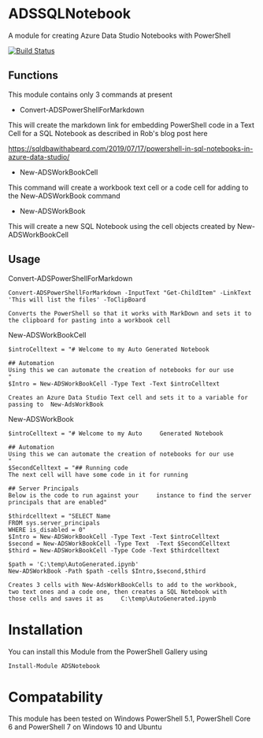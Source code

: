 # ADSSQLNotebook

A module for creating Azure Data Studio Notebooks with PowerShell

[![Build Status](https://dev.azure.com/sqlcollaborative/ADSSQLNotebook/_apis/build/status/sqlcollaborative.ADSSQLNotebook?branchName=master)](https://dev.azure.com/sqlcollaborative/ADSSQLNotebook/_build/latest?definitionId=8&branchName=master)

## Functions

This module contains only 3 commands at present

- Convert-ADSPowerShellForMarkdown

This will create the markdown link for embedding PowerShell code in a Text Cell for a SQL Notebook as described in Rob's blog post here

https://sqldbawithabeard.com/2019/07/17/powershell-in-sql-notebooks-in-azure-data-studio/

- New-ADSWorkBookCell

This command will create a workbook text cell or a code cell for adding to the New-ADSWorkBook command

- New-ADSWorkBook

This will create a new SQL Notebook using the cell objects created by New-ADSWorkBookCell

## Usage

Convert-ADSPowerShellForMarkdown

    Convert-ADSPowerShellForMarkdown -InputText "Get-ChildItem" -LinkText 'This will list the files' -ToClipBoard

    Converts the PowerShell so that it works with MarkDown and sets it to the clipboard for pasting into a workbook cell

New-ADSWorkBookCell

    $introCelltext = "# Welcome to my Auto Generated Notebook

    ## Automation
    Using this we can automate the creation of notebooks for our use
    "
    $Intro = New-ADSWorkBookCell -Type Text -Text $introCelltext
    
    Creates an Azure Data Studio Text cell and sets it to a variable for passing to  New-AdsWorkBook

New-ADSWorkBook

    $introCelltext = "# Welcome to my Auto     Generated Notebook
    
    ## Automation
    Using this we can automate the creation of notebooks for our use
    "
    $SecondCelltext = "## Running code
    The next cell will have some code in it for running
    
    ## Server Principals
    Below is the code to run against your     instance to find the server principals that are enabled"
    
    $thirdcelltext = "SELECT Name
    FROM sys.server_principals
    WHERE is_disabled = 0"
    $Intro = New-ADSWorkBookCell -Type Text -Text $introCelltext
    $second = New-ADSWorkBookCell -Type Text  -Text $SecondCelltext
    $third = New-ADSWorkBookCell -Type Code -Text $thirdcelltext
    
    $path = 'C:\temp\AutoGenerated.ipynb'
    New-ADSWorkBook -Path $path -cells $Intro,$second,$third
    
    Creates 3 cells with New-AdsWorkBookCells to add to the workbook,
    two text ones and a code one, then creates a SQL Notebook with
    those cells and saves it as     C:\temp\AutoGenerated.ipynb
    
# Installation

You can install this Module from the PowerShell Gallery using

````Install-Module ADSNotebook````

# Compatability

This module has been tested on Windows PowerShell 5.1, PowerShell Core 6 and PowerShell 7 on Windows 10 and Ubuntu

